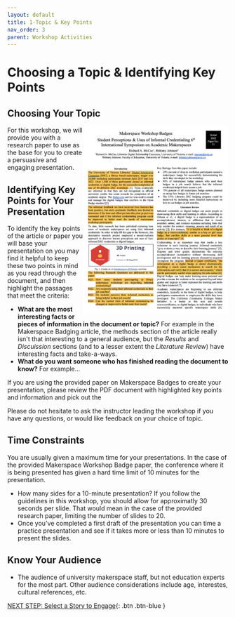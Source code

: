 ```yaml
---
layout: default
title: 1-Topic & Key Points
nav_order: 3
parent: Workshop Activities
---
```

# Choosing a Topic & Identifying Key Points
## Choosing Your Topic
<img src="images/topic-01-article.png" style="float:right;width:330px;" alt="image description">
For this workshop, we will provide you with a research paper to use as the base for you to create a persuasive and engaging presentation. 

## Identifying Key Points for Your Presentation
To identify the key points of the article or paper you will base your presentation on you may find it helpful to keep these two points in mind as you read through the document, and then highlight the passages that meet the criteria:
- **What are the most interesting facts or pieces of information in the document or topic?** For example in the Makerspace Badging article, the methods section of the article really isn't that interesting to a general audience, but the _Results_ and _Discuission_ sections (and to a lesser extent the _Literature Review_) have interesting facts and take-a-ways.
- **What do you want someone who has finished reading the document to know?** For example...

If you are using the provided paper on Makerspace Badges to create your presentation, please review the PDF document with highlighted key points and information and pick out the

Please do not hesitate to ask the instructor leading the workshop if you have any questions, or would like feedback on your choice of topic.

## Time Constraints
You are usually given a maximum time for your presentations. In the case of the provided Makerspace Workshop Badge paper, the conference where it is being presented has given a hard time limit of 10 minutes for the presentation. 
- How many sides for a 10-minute presentation? If you follow the guidelines in this workshop, you should allow for approximatly 30 seconds per slide. That would mean in the case of the provided research paper, limiting the number of slides to 20. 
- Once you've completed a first draft of the presentation you can time a practice presentation and see if it takes more or less than 10 minutes to present the slides.

## Know Your Audience

- The audience of university makerspace staff, but not education experts for the most part. Other audience considerations include age, interestes, cultural references, etc.

[NEXT STEP: Select a Story to Engage](story.html){: .btn .btn-blue }
